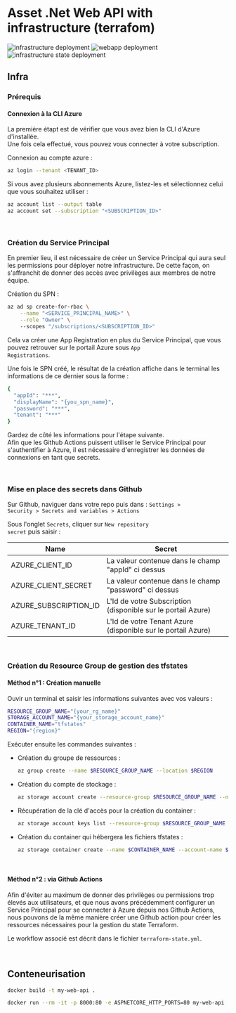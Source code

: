# Asset .Net Web API with infrastructure (terrafom)

![infrastructure deployment](https://github.com/guillaume-heron/asset-net-app/actions/workflows/terraform-cd.yml/badge.svg)
![webapp deployment](https://github.com/guillaume-heron/asset-net-app/actions/workflows/dotnet-webapp-deploy.yml/badge.svg)
![infrastructure state deployment](https://github.com/guillaume-heron/asset-net-app/actions/workflows/terraform-state.yml/badge.svg)


## Infra

### Prérequis

#### Connexion à la CLI Azure

La première étapt est de vérifier que vous avez bien la CLI d'Azure d'installée.<br/>
Une fois cela effectué, vous pouvez vous connecter à votre subscription.

Connexion au compte azure : 

```bash
az login --tenant <TENANT_ID>
```

Si vous avez plusieurs abonnements Azure, listez-les et sélectionnez celui que vous souhaitez utiliser :
```bash
az account list --output table
az account set --subscription "<SUBSCRIPTION_ID>"
```

<br/>

### Création du Service Principal

En premier lieu, il est nécessaire de créer un Service Principal qui aura seul les permissions pour déployer notre infrastructure. De cette façon, on s'affranchit de donner des accès avec privilèges aux membres de notre équipe.

Création du SPN  : 
```bash
az ad sp create-for-rbac \
    --name "<SERVICE_PRINCIPAL_NAME>" \
    --role "Owner" \ 
    --scopes "/subscriptions/<SUBSCRIPTION_ID>"
```

Cela va créer une App Registration en plus du Service Principal, que vous pouvez retrouver sur le portail Azure sous <code>App Registrations</code>.

Une fois le SPN créé, le résultat de la création affiche dans le terminal les informations de ce dernier sous la forme :

```bash
{
  "appId": "***",
  "displayName": "{you_spn_name}",
  "password": "***",
  "tenant": "***"
}
```

Gardez de côté les informations pour l'étape suivante.<br/>
Afin que les Github Actions puissent utiliser le Service Principal pour s'authentifier à Azure, il est nécessaire d'enregistrer les données de connexions en tant que secrets.

<br/>

### Mise en place des secrets dans Github

Sur Github, naviguer dans votre repo puis dans : 
<code>Settings > Security > Secrets and variables > Actions</code>

Sous l'onglet <code>Secrets</code>, cliquer sur <code>New repository secret</code> puis saisir :

| Name                  | Secret                                                        |
|---------------------- | ------------------------------------------------------------- |
| AZURE_CLIENT_ID       | La valeur contenue dans le champ "appId" ci dessus            |
| AZURE_CLIENT_SECRET   | La valeur contenue dans le champ "password" ci dessus         |
| AZURE_SUBSCRIPTION_ID | L'Id de votre Subscription (disponible sur le portail Azure)  |
| AZURE_TENANT_ID       | L'Id de votre Tenant Azure (disponible sur le portail Azure)  |

<br/>

### Création du Resource Group de gestion des tfstates

#### Méthod n°1 : Création manuelle

Ouvir un terminal et saisir les informations suivantes avec vos valeurs :
```bash
RESOURCE_GROUP_NAME="{your_rg_name}"
STORAGE_ACCOUNT_NAME="{your_storage_account_name}"
CONTAINER_NAME="tfstates"
REGION="{region}"
```

Exécuter ensuite les commandes suivantes :

- Création du groupe de ressources :
    ```bash
    az group create --name $RESOURCE_GROUP_NAME --location $REGION
    ```

- Création du compte de stockage :
    ```bash
    az storage account create --resource-group $RESOURCE_GROUP_NAME --name $STORAGE_ACCOUNT_NAME --sku Standard_LRS --encryption-services blob
    ```

- Récupération de la clé d'accès pour la création du container :
    ```bash
    az storage account keys list --resource-group $RESOURCE_GROUP_NAME --account-name $STORAGE_ACCOUNT_NAME
    ```


- Création du container qui hébergera les fichiers tfstates :
    ```bash
    az storage container create --name $CONTAINER_NAME --account-name $STORAGE_ACCOUNT_NAME --account-key "{key}"
    ```
<br/>

#### Méthod n°2 : via Github Actions

Afin d'éviter au maximum de donner des privilèges ou permissions trop élevés aux utilisateurs, et que nous avons précédemment configurer un Service Principal pour se connecter à Azure depuis nos Github Actions, nous pouvons de la même manière créer une Github action pour créer les ressources nécessaires pour la gestion du state Terraform.

Le workflow associé est décrit dans le fichier <code>terraform-state.yml</code>.

<br/>

## Conteneurisation

```bash
docker build -t my-web-api .
```

```bash
docker run --rm -it -p 8000:80 -e ASPNETCORE_HTTP_PORTS=80 my-web-api
```
